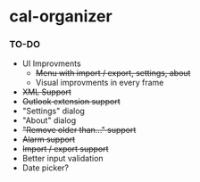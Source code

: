 # cal-organizer

### TO-DO

- UI Improvments 
	- ~~Menu with import / export, settings, about~~
	- Visual improvments in every frame
- ~~XML Support~~
- ~~Outlook extension support~~
- "Settings" dialog
- "About" dialog
- ~~"Remove older than..." support~~
- ~~Alarm support~~
- ~~Import / export support~~
- Better input validation
- Date picker?